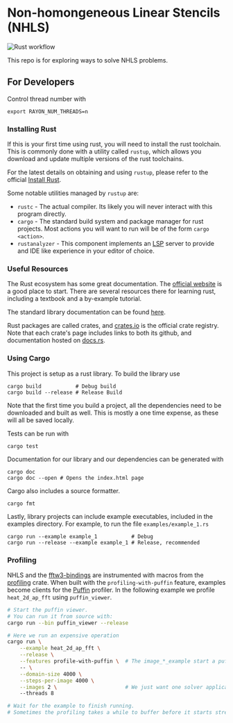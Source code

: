 # Non-homongeneous Linear Stencils (NHLS)

![Rust workflow](https://github.com/SallySoul/nhls/actions/workflows/rust.yml/badge.svg?branch=main)

This repo is for exploring ways to solve NHLS problems.

## For Developers

Control thread number with 
```
export RAYON_NUM_THREADS=n
```

### Installing Rust

If this is your first time using rust,
you will need to install the rust toolchain.
This is commonly done with a utility called `rustup`,
which allows you download and update multiple versions
of the rust toolchains.

For the latest details on obtaining and using `rustup`,
please refer to the official [Install Rust](https://www.rust-lang.org/tools/install).

Some notable utilities managed by `rustup` are:
* `rustc` - The actual compiler. Its likely you will never interact with this program directly.
* `cargo` - The standard build system and package manager for rust projects. 
  Most actions you will want to run will be of the form `cargo <action>`.
* `rustanalyzer` - This component implements an 
  [LSP](https://microsoft.github.io/language-server-protocol/)
  server to provide and IDE like experience in your editor of choice.

### Useful Resources

The Rust ecosystem has some great documentation. 
The [official website](https://www.rust-lang.org) is a good place to start.
There are several resources there for learning rust, including a textbook and a by-example tutorial.

The standard library documentation can be found [here](https://doc.rust-lang.org/std/index.html).

Rust packages are called crates, 
and [crates.io](https://crates.io) is the official crate registry.
Note that each crate's page includes links to both its github,
and documentation hosted on [docs.rs](https://docs.rs).

### Using Cargo

This project is setup as a rust library.
To build the library use
```text
cargo build           # Debug build
cargo build --release # Release Build
```
Note that the first time you build a project,
all the dependencies need to be downloaded and built as well.
This is mostly a one time expense, as these will all be saved locally.

Tests can be run with 
```text
cargo test
```

Documentation for our library and our dependencies can be generated with
```text
cargo doc
cargo doc --open # Opens the index.html page
```

Cargo also includes a source formatter.
```text
cargo fmt
```

Lastly, library projects can include example executables, 
included in the examples directory.
For example, to run the file `examples/example_1.rs`
```text
cargo run --example example_1           # Debug 
cargo run --release --example example_1 # Release, recommended
```

### Profiling

NHLS and the [fftw3-bindings](https://github.com/SallySoul/fftw3-rs) are instrumented with macros from the [profiling](https://github.com/aclysma/profiling) crate.
When built with the `profiling-with-puffin` feature,
examples become clients for the [Puffin](https://github.com/EmbarkStudios/puffin) profiler.
In the following example we profile `heat_2d_ap_fft` using `puffin_viewer`.

```bash
# Start the puffin viewer.
# You can run it from source with:
cargo run --bin puffin_viewer --release

# Here we run an expensive operation
cargo run \
    --example heat_2d_ap_fft \
    --release \
    --features profile-with-puffin \  # The image_*_example start a puffin client
    -- \
    --domain-size 4000 \
    --steps-per-image 4000 \
    --images 2 \                      # We just want one solver application
    --threads 8

# Wait for the example to finish running.
# Sometimes the profiling takes a while to buffer before it starts streaming
```
